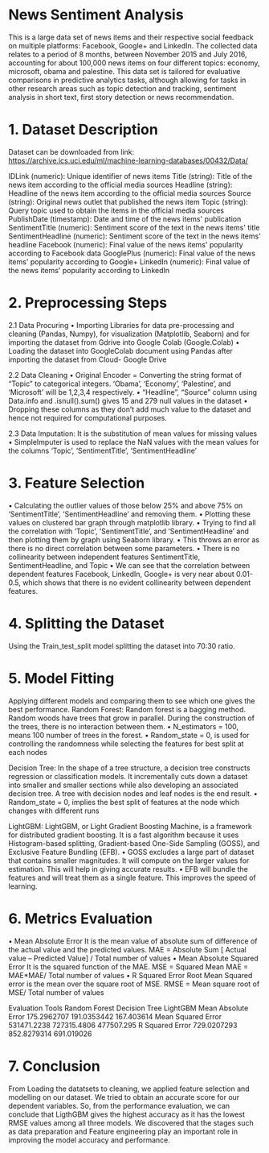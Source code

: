 # News Sentiment Analysis
This is a large data set of news items and their respective social feedback on multiple platforms: Facebook, Google+ and LinkedIn.
The collected data relates to a period of 8 months, between November 2015 and July 2016, accounting for about 100,000 news items on four different topics: economy, microsoft, obama and palestine.
This data set is tailored for evaluative comparisons in predictive analytics tasks, although allowing for tasks in other research areas such as topic detection and tracking, sentiment analysis in short text, first story detection or news recommendation.

# 1. Dataset Description
Dataset can be downloaded from link:
https://archive.ics.uci.edu/ml/machine-learning-databases/00432/Data/

IDLink (numeric): 	Unique identifier of news items
Title (string):	Title of the news item according to the official media sources
Headline (string):	Headline of the news item according to the official media sources
Source (string):	Original news outlet that published the news item
Topic (string):	Query topic used to obtain the items in the official media sources
PublishDate (timestamp):	Date and time of the news items' publication
SentimentTitle (numeric):	Sentiment score of the text in the news items' title
SentimentHeadline (numeric):	Sentiment score of the text in the news items' headline
Facebook (numeric):	Final value of the news items' popularity according to Facebook data
GooglePlus (numeric):	Final value of the news items' popularity according to Google+
LinkedIn (numeric):	Final value of the news items' popularity according to LinkedIn 


# 2.	Preprocessing Steps

2.1	Data Procuring
•	Importing Libraries for data pre-processing and cleaning (Pandas, Numpy), for visualization (Matplotlib, Seaborn) and for importing the dataset from Gdrive into Google Colab (Google.Colab)
•	Loading the dataset into GoogleColab document using Pandas after importing the dataset from Cloud- Google Drive

2.2	Data Cleaning
•	Original Encoder = Converting the string format of “Topic” to categorical integers. ‘Obama’, ‘Economy’, ‘Palestine’, and ‘Microsoft’ will be 1,2,3,4 respectively.
•	“Headline”, “Source” column using Data.info and .isnull().sum() gives 15 and 279 null values in the dataset
•	Dropping these columns as they don’t add much value to the dataset and hence not required for computational purposes.

2.3	Data Imputation:
 It is the substitution of mean values for missing values
•	SimpleImputer is used to replace the NaN values with the mean values for the columns ‘Topic’, ‘SentimentTitle’, ‘SentimentHeadline’

# 3.	Feature Selection
•	Calculating the outlier values of those below 25% and above 75% on ‘SentimentTitle’, ‘SentimentHeadline’ and removing them.
•	Plotting these values on clustered bar graph through matplotlib library.
•	Trying to find all the correlation with ‘Topic’, ‘SentimentTitle’, and ‘SentimentHeadline’ and then plotting them by graph using Seaborn library.
•	This throws an error as there is no direct correlation between some parameters.
•	There is no collinearity between independent features SentimentTitle, SentimentHeadline, and Topic
•	We can see that the correlation between dependent features Facebook, LinkedIn, Google+ is very near about 0.01-0.5, which shows that there is no evident collinearity between dependent features.

# 4.	Splitting the Dataset
Using the Train_test_split model splitting the dataset into 70:30 ratio.

# 5.	Model Fitting
Applying different models and comparing them to see which one gives the best performance.
Random Forest: Random forest is a bagging method. Random woods have trees that grow in parallel. During the construction of the trees, there is no interaction between them.
•	N_estimators = 100, means 100 number of trees in the forest.
•	Random_state = 0, is used for controlling the randomness while selecting the features for best split at each nodes 

Decision Tree: In the shape of a tree structure, a decision tree constructs regression or classification models. It incrementally cuts down a dataset into smaller and smaller sections while also developing an associated decision tree. A tree with decision nodes and leaf nodes is the end result.
•	Random_state = 0, implies the best split of features at the node which changes with different runs

LightGBM: LightGBM, or Light Gradient Boosting Machine, is a framework for distributed gradient boosting. It is a fast algorithm because it uses Histogram-based splitting, Gradient-based One-Side Sampling (GOSS), and Exclusive Feature Bundling (EFB).
•	GOSS excludes a large part of dataset that contains smaller magnitudes. It will compute on the larger values for estimation. This will help in giving accurate results.
•	EFB will bundle the features and will treat them as a single feature. This improves the speed of learning.

# 6.	Metrics Evaluation
•	Mean Absolute Error 
It is the mean value of absolute sum of difference  of the actual value and the predicted values.
MAE = Absolute Sum [ Actual value – Predicted Value] / Total number of values
•	Mean Absolute Squared Error
It is the squared function of the MAE.
MSE = Squared Mean MAE = MAE*MAE/ Total number of values
•	R Squared Error
Root Mean Squared error is the mean over the square root of MSE.
RMSE = Mean square root of MSE/ Total number of values

Evaluation Tools	Random Forest	Decision Tree	LightGBM
Mean Absolute Error	175.2962707	191.0353442	167.403614
Mean Squared Error	531471.2238	727315.4806	477507.295
R Squared Error	729.0207293	852.8279314	691.019026

# 7.	Conclusion
From Loading the datatsets to cleaning, we applied feature selection and modelling on our dataset. We tried to obtain an accurate score for our dependent variables.
So, from the performance evaluation, we can conclude that LigthGBM gives the highest accuracy as it has the lowest RMSE values among all three models. We discovered that the stages such as data preparation and Feature engineering play an important role in improving the model accuracy and performance.
